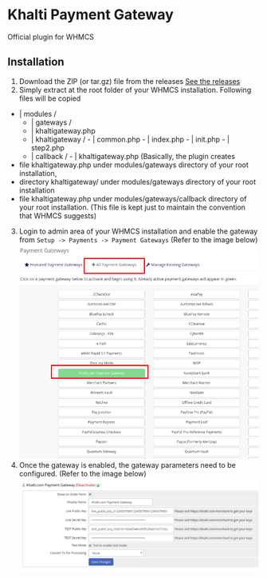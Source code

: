 # Khalti Payment Gateway
Official plugin for WHMCS

## Installation
1. Download the ZIP (or tar.gz) file from the releases [See the releases](https://github.com/khalti/whmcs-khaltigateway-plugin/releases)
2. Simply extract at the root folder of your WHMCS installation. Following files will be copied
  - | modules / 
    -   | gateways / 
       -   | khaltigateway.php
       -   | khaltigateway / 
          -    | common.php
          -    | index.php
          -    | init.php
          -    | step2.php
       -   | callback / 
          -    | khaltigateway.php
   (Basically, the plugin creates 
   - file khaltigateway.php under modules/gateways directory of your root installation,
   - directory khaltigateway/ under modules/gateways directory of your root installation
   - file khaltigateway.php under modules/gateways/callback directory of your root installation. (This file is kept just to maintain the convention that WHMCS suggests)
3. Login to admin area of your WHMCS installation and enable the gateway from ``Setup -> Payments -> Payment Gateways``
(Refer to the image below)
![Enabling Gateway](modules/gateways/khaltigateway/assets/enable.png)
4. Once the gateway is enabled, the gateway parameters need to be configured.
(Refer to the image below)
![Configuring Khalti Payment Gateway](modules/gateways/khaltigateway/assets/configure.png)

